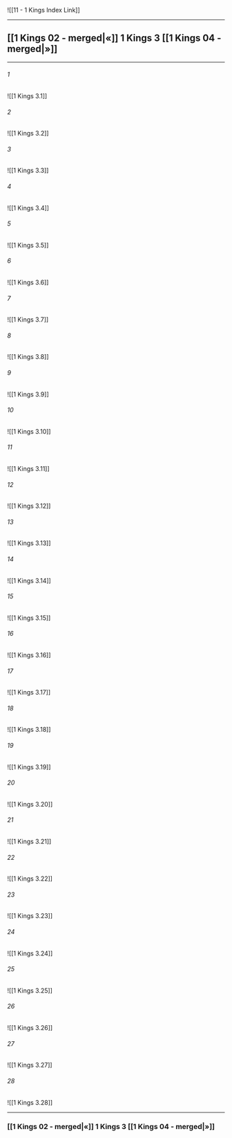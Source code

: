 ![[11 - 1 Kings Index Link]]

---
##  [[1 Kings 02 - merged|«]] 1 Kings 3 [[1 Kings 04 - merged|»]]

---

###### 1
![[1 Kings 3.1]] 

###### 2
![[1 Kings 3.2]] 

###### 3
![[1 Kings 3.3]] 

###### 4
![[1 Kings 3.4]]

###### 5 
![[1 Kings 3.5]] 

###### 6
![[1 Kings 3.6]] 

###### 7
![[1 Kings 3.7]] 

###### 8
![[1 Kings 3.8]] 

###### 9
![[1 Kings 3.9]] 

###### 10
![[1 Kings 3.10]] 

###### 11
![[1 Kings 3.11]] 

###### 12
![[1 Kings 3.12]]

###### 13
![[1 Kings 3.13]] 

###### 14
![[1 Kings 3.14]] 

###### 15
![[1 Kings 3.15]]

###### 16
![[1 Kings 3.16]] 

###### 17
![[1 Kings 3.17]]

###### 18
![[1 Kings 3.18]] 

###### 19
![[1 Kings 3.19]] 

###### 20
![[1 Kings 3.20]]

###### 21
![[1 Kings 3.21]] 

###### 22
![[1 Kings 3.22]] 

###### 23
![[1 Kings 3.23]]

###### 24
![[1 Kings 3.24]] 

###### 25
![[1 Kings 3.25]]

###### 26
![[1 Kings 3.26]] 

###### 27
![[1 Kings 3.27]] 

###### 28
![[1 Kings 3.28]]


---
###  [[1 Kings 02 - merged|«]] 1 Kings 3 [[1 Kings 04 - merged|»]]